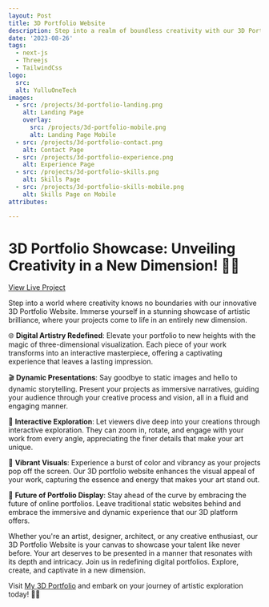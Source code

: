 ```yaml
---
layout: Post
title: 3D Portfolio Website
description: Step into a realm of boundless creativity with our 3D Portfolio Website! 🎨✨ Immerse yourself in a world where projects come alive in stunning three-dimensional glory. Elevate your portfolio game as you showcase your work in an entirely new dimension, capturing attention with vibrant visuals and interactive exploration. Whether you're an artist, designer, or visionary creator, our 3D platform is your canvas to captivate, inspire, and redefine the way you present your talent. Experience the future of portfolio display today! 🚀🌟
date: '2023-08-26'
tags:
  - next-js
  - Threejs
  - TailwindCss
logo:
  src: 
  alt: YulluOneTech
images:
  - src: /projects/3d-portfolio-landing.png
    alt: Landing Page
    overlay:
      src: /projects/3d-portfolio-mobile.png
      alt: Landing Page Mobile
  - src: /projects/3d-portfolio-contact.png
    alt: Contact Page
  - src: /projects/3d-portfolio-experience.png
    alt: Experience Page
  - src: /projects/3d-portfolio-skills.png
    alt: Skills Page
  - src: /projects/3d-portfolio-skills-mobile.png
    alt: Skills Page on Mobile
attributes:

---
```


# 3D Portfolio Showcase: Unveiling Creativity in a New Dimension! 🎨🌟 

[View Live Project](https://portfolio3-d-nine.vercel.app/)

Step into a world where creativity knows no boundaries with our innovative 3D Portfolio Website. Immerse yourself in a stunning showcase of artistic brilliance, where your projects come to life in an entirely new dimension.

🌐 **Digital Artistry Redefined**: 
Elevate your portfolio to new heights with the magic of three-dimensional visualization. Each piece of your work transforms into an interactive masterpiece, offering a captivating experience that leaves a lasting impression.

🎬 **Dynamic Presentations**: 
Say goodbye to static images and hello to dynamic storytelling. Present your projects as immersive narratives, guiding your audience through your creative process and vision, all in a fluid and engaging manner.

🔮 **Interactive Exploration**: 
Let viewers dive deep into your creations through interactive exploration. They can zoom in, rotate, and engage with your work from every angle, appreciating the finer details that make your art unique.

🌈 **Vibrant Visuals**: 
Experience a burst of color and vibrancy as your projects pop off the screen. Our 3D portfolio website enhances the visual appeal of your work, capturing the essence and energy that makes your art stand out.

🚀 **Future of Portfolio Display**: 
Stay ahead of the curve by embracing the future of online portfolios. Leave traditional static websites behind and embrace the immersive and dynamic experience that our 3D platform offers.

Whether you're an artist, designer, architect, or any creative enthusiast, our 3D Portfolio Website is your canvas to showcase your talent like never before. Your art deserves to be presented in a manner that resonates with its depth and intricacy. Join us in redefining digital portfolios. Explore, create, and captivate in a new dimension.

Visit [My 3D Portfolio](https://portfolio3-d-nine.vercel.app/) and embark on your journey of artistic exploration today! 🎉🎨
